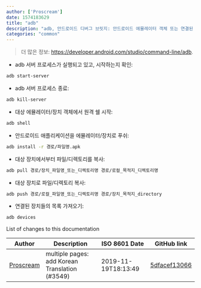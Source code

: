 ```yaml
---
author: ['Proscream']
date: 1574183629
title: "adb"
description: "adb, 안드로이드 디버그 브릿지: 안드로이드 에뮬레이터 객체 또는 연결된 안드로이드 장치와 통신."
categories: "common"
---
```

> 더 많은 정보: <https://developer.android.com/studio/command-line/adb>.

- adb 서버 프로세스가 실행되고 있고, 시작하는지 확인:

```bash
adb start-server
```

- adb 서버 프로세스 종료:

```bash
adb kill-server
```

- 대상 에뮬레이터/장치 객체에서 원격 쉘 시작:

```bash
adb shell
```

- 안드로이드 애플리케이션을 에뮬레이터/장치로 푸쉬:

```bash
adb install -r 경로/파일명.apk
```

- 대상 장치에서부터 파일/디렉토리를 복사:

```bash
adb pull 경로/장치_파일명_또는_디렉토리명 경로/로컬_목적지_디렉토리명
```

- 대상 장치로 파일/디렉토리 복사:

```bash
adb push 경로/로컬_파일명_또는_디렉토리명 경로/장치_목적지_directory
```

- 연결된 장치들의 목록 가져오기:

```bash
adb devices
```
List of changes to this documentation


Author | Description | ISO 8601 Date | GitHub link
------|-----|-----|-----
[Proscream](mailto:proscream@naver.com) | multiple pages: add Korean Translation (#3549) | 2019-11-19T18:13:49 | [5dfacef13066](https://github.com/tldr-pages/tldr/commit/5dfacef1306610247597b34374d3b62d41bd2f6f)

